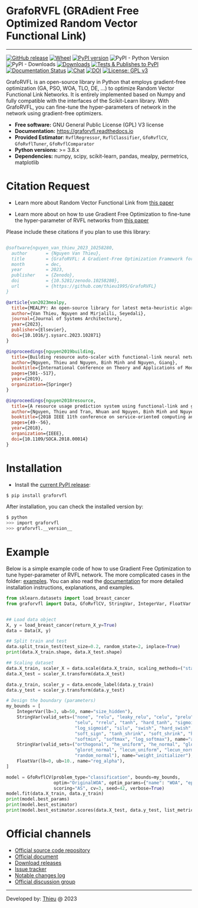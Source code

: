 
# GrafoRVFL (GRAdient Free Optimized Random Vector Functional Link)

---

[![GitHub release](https://img.shields.io/badge/release-2.0.0-yellow.svg)](https://github.com/thieu1995/GrafoRVFL/releases)
[![Wheel](https://img.shields.io/pypi/wheel/gensim.svg)](https://pypi.python.org/pypi/graforvfl) 
[![PyPI version](https://badge.fury.io/py/graforvfl.svg)](https://badge.fury.io/py/graforvfl)
![PyPI - Python Version](https://img.shields.io/pypi/pyversions/graforvfl.svg)
![PyPI - Downloads](https://img.shields.io/pypi/dm/graforvfl.svg)
[![Downloads](https://pepy.tech/badge/graforvfl)](https://pepy.tech/project/graforvfl)
[![Tests & Publishes to PyPI](https://github.com/thieu1995/graforvfl/actions/workflows/publish-package.yml/badge.svg)](https://github.com/thieu1995/graforvfl/actions/workflows/publish-package.yml)
[![Documentation Status](https://readthedocs.org/projects/graforvfl/badge/?version=latest)](https://graforvfl.readthedocs.io/en/latest/?badge=latest)
[![Chat](https://img.shields.io/badge/Chat-on%20Telegram-blue)](https://t.me/+fRVCJGuGJg1mNDg1)
[![DOI](https://zenodo.org/badge/DOI/10.5281/zenodo.10258280.svg)](https://doi.org/10.5281/zenodo.10258280)
[![License: GPL v3](https://img.shields.io/badge/License-GPLv3-blue.svg)](https://www.gnu.org/licenses/gpl-3.0)


GrafoRVFL is an open-source library in Python that employs gradient-free optimization (GA, PSO, WOA, TLO, DE, ...) to 
optimize Random Vector Functional Link Networks. It is entirely implemented based on Numpy and fully compatible 
with the interfaces of the Scikit-Learn library. With GrafoRVFL, you can fine-tune the hyper-parameters of network in the network using gradient-free optimizers.


* **Free software:** GNU General Public License (GPL) V3 license
* **Documentation:** https://graforvfl.readthedocs.io
* **Provided Estimator**: `RvflRegressor`, `RvflClassifier`, `GfoRvflCV`, `GfoRvflTuner`, `GfoRvflComparator`
* **Python versions:** >= 3.8.x
* **Dependencies:** numpy, scipy, scikit-learn, pandas, mealpy, permetrics, matplotlib


# Citation Request 

* Learn more about Random Vector Functional Link from [this paper](https://doi.org/10.1016/j.ins.2015.09.025)

* Learn more about on how to use Gradient Free Optimization to fine-tune the hyper-parameter of RVFL networks from 
[this paper](https://doi.org/10.1016/j.neucom.2018.07.080)


Please include these citations if you plan to use this library:

```bibtex

@software{nguyen_van_thieu_2023_10258280,
  author       = {Nguyen Van Thieu},
  title        = {GrafoRVFL: A Gradient-Free Optimization Framework for Boosting Random Vector Functional Link Network},
  month        = dec,
  year         = 2023,
  publisher    = {Zenodo},
  doi          = {10.5281/zenodo.10258280},
  url          = {https://github.com/thieu1995/GrafoRVFL}
}

@article{van2023mealpy,
  title={MEALPY: An open-source library for latest meta-heuristic algorithms in Python},
  author={Van Thieu, Nguyen and Mirjalili, Seyedali},
  journal={Journal of Systems Architecture},
  year={2023},
  publisher={Elsevier},
  doi={10.1016/j.sysarc.2023.102871}
}

@inproceedings{nguyen2019building,
  title={Building resource auto-scaler with functional-link neural network and adaptive bacterial foraging optimization},
  author={Nguyen, Thieu and Nguyen, Binh Minh and Nguyen, Giang},
  booktitle={International Conference on Theory and Applications of Models of Computation},
  pages={501--517},
  year={2019},
  organization={Springer}
}

@inproceedings{nguyen2018resource,
  title={A resource usage prediction system using functional-link and genetic algorithm neural network for multivariate cloud metrics},
  author={Nguyen, Thieu and Tran, Nhuan and Nguyen, Binh Minh and Nguyen, Giang},
  booktitle={2018 IEEE 11th conference on service-oriented computing and applications (SOCA)},
  pages={49--56},
  year={2018},
  organization={IEEE},
  doi={10.1109/SOCA.2018.00014}
}

```

# Installation

* Install the [current PyPI release](https://pypi.python.org/pypi/graforvfl):
```sh 
$ pip install graforvfl
```

After installation, you can check the installed version by:

```sh
$ python
>>> import graforvfl
>>> graforvfl.__version__
```

# Example

Below is a simple example code of how to use Gradient Free Optimization to tune hyper-parameter of RVFL network.
The more complicated cases in the folder: [examples](/examples). You can also read the [documentation](https://graforvfl.readthedocs.io/) 
for more detailed installation instructions, explanations, and examples.

```python
from sklearn.datasets import load_breast_cancer
from graforvfl import Data, GfoRvflCV, StringVar, IntegerVar, FloatVar


## Load data object
X, y = load_breast_cancer(return_X_y=True)
data = Data(X, y)

## Split train and test
data.split_train_test(test_size=0.2, random_state=2, inplace=True)
print(data.X_train.shape, data.X_test.shape)

## Scaling dataset
data.X_train, scaler_X = data.scale(data.X_train, scaling_methods=("standard", "minmax"))
data.X_test = scaler_X.transform(data.X_test)

data.y_train, scaler_y = data.encode_label(data.y_train)
data.y_test = scaler_y.transform(data.y_test)

# Design the boundary (parameters)
my_bounds = [
    IntegerVar(lb=3, ub=50, name="size_hidden"),
    StringVar(valid_sets=("none", "relu", "leaky_relu", "celu", "prelu", "gelu", "elu",
                          "selu", "rrelu", "tanh", "hard_tanh", "sigmoid", "hard_sigmoid",
                          "log_sigmoid", "silu", "swish", "hard_swish", "soft_plus", "mish",
                          "soft_sign", "tanh_shrink", "soft_shrink", "hard_shrink",
                          "softmin", "softmax", "log_softmax"), name="act_name"),
    StringVar(valid_sets=("orthogonal", "he_uniform", "he_normal", "glorot_uniform",
                          "glorot_normal", "lecun_uniform", "lecun_normal", "random_uniform",
                          "random_normal"), name="weight_initializer"),
    FloatVar(lb=0, ub=10., name="reg_alpha"),
]

model = GfoRvflCV(problem_type="classification", bounds=my_bounds,
                  optim="OriginalWOA", optim_params={"name": "WOA", "epoch": 10, "pop_size": 20},
                  scoring="AS", cv=3, seed=42, verbose=True)
model.fit(data.X_train, data.y_train)
print(model.best_params)
print(model.best_estimator)
print(model.best_estimator.scores(data.X_test, data.y_test, list_metrics=("PS", "RS", "NPV", "F1S", "F2S")))
```

# Official channels 

* [Official source code repository](https://github.com/thieu1995/GrafoRVFL)
* [Official document](https://graforvfl.readthedocs.io/)
* [Download releases](https://pypi.org/project/graforvfl/) 
* [Issue tracker](https://github.com/thieu1995/GrafoRVFL/issues) 
* [Notable changes log](/ChangeLog.md)
* [Official discussion group](https://t.me/+fRVCJGuGJg1mNDg1)

---

Developed by: [Thieu](mailto:nguyenthieu2102@gmail.com?Subject=GrafoRVFL_QUESTIONS) @ 2023
